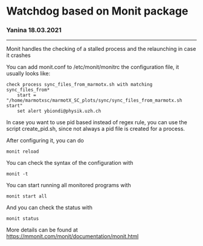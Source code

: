 # Watchdog based on Monit package #
### Yanina 18.03.2021 ###
---

Monit handles the checking of a stalled process and the relaunching in case it crashes

You can add monit.conf to /etc/monit/monitrc the configuration file, it usually looks like:

    check process sync_files_from_marmotx.sh with matching sync_files_from*
        start = "/home/marmotxsc/marmotX_SC_plots/sync/sync_files_from_marmotx.sh start"
        set alert ybiondi@physik.uzh.ch

In case you want to use pid based instead of regex rule, you can use the script create_pid.sh, since not always a pid file is created for a process.

After configuring it, you can do

    monit reload

You can check the syntax of the configuration with

    monit -t

You can start running all monitored programs with

    monit start all

And you can check the status with

    monit status 
    
More details can be found at https://mmonit.com/monit/documentation/monit.html
